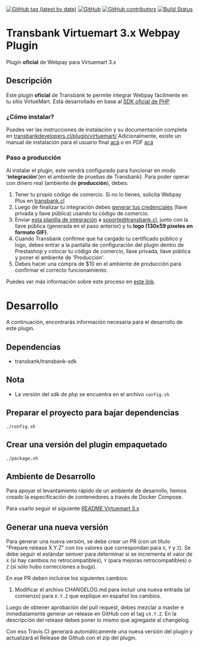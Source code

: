 [![GitHub tag (latest by date)](https://img.shields.io/github/v/tag/transbankdevelopers/transbank-plugin-virtuemart-webpay)](https://github.com/TransbankDevelopers/transbank-plugin-virtuemart-webpay/releases/latest)
[![GitHub](https://img.shields.io/github/license/transbankdevelopers/transbank-plugin-virtuemart-webpay)](LICENSE)
[![GitHub contributors](https://img.shields.io/github/contributors/transbankdevelopers/transbank-plugin-virtuemart-webpay)](https://github.com/TransbankDevelopers/transbank-plugin-virtuemart-webpay/graphs/contributors)
[![Build Status](https://travis-ci.org/TransbankDevelopers/transbank-plugin-virtuemart-webpay.svg?branch=master)](https://travis-ci.org/TransbankDevelopers/transbank-plugin-virtuemart-webpay)

# Transbank Virtuemart 3.x Webpay Plugin

Plugin **oficial** de Webpay para Virtuemart 3.x

## Descripción

Este plugin **oficial** de Transbank te permite integrar Webpay fácilmente en tu sitio VirtueMart. Está desarrollado en base al [SDK oficial de PHP](https://github.com/TransbankDevelopers/transbank-sdk-php)

### ¿Cómo instalar?
Puedes ver las instrucciones de instalación y su documentación completa en [transbankdevelopers.cl/plugin/virtuemart/](https://www.transbankdevelopers.cl/plugin/virtuemart/)
Adicionalmente, existe un manual de instalación para el usuario final [acá](docs/INSTALLATION.md) o en PDF [acá](https://github.com/TransbankDevelopers/transbank-plugin-virtuemart-webpay/raw/master/docs/INSTALLATION.pdf)


### Paso a producción
Al instalar el plugin, este vendrá configurado para funcionar en modo '**integración**'(en el ambiente de pruebas de Transbank). Para poder operar con dinero real (ambiente de **producción**), debes:

1. Tener tu propio código de comercio. Si no lo tienes, solicita Webpay Plus en [transbank.cl](https://publico.transbank.cl)
2. Luego de finalizar tu integración debes [generar tus credenciales](https://www.transbankdevelopers.cl/documentacion/como_empezar#credenciales-en-webpay)  (llave privada y llave pública) usando tu código de comercio. 
3. Enviar [esta planilla de integración](https://transbankdevelopers.cl/files/evidencia-integracion-webpay-plugins.docx) a soporte@transbank.cl, junto con la llave pública (generada en el paso anterior) y tu **logo (130x59 pixeles en formato GIF)**. 
4. Cuando Transbank confirme que ha cargado tu certificado público y logo, debes entrar a la pantalla de configuración del plugin dentro de Prestashop y colocar tu código de comercio, llave privada, llave pública y poner el ambiente de 'Producción'. 
5. Debes hacer una compra de $10 en el ambiente de producción para confirmar el correcto funcionamiento. 

Puedes ver más información sobre este proceso en [este link](https://www.transbankdevelopers.cl/documentacion/como_empezar#puesta-en-produccion).

# Desarrollo
A continuación, encontrarás información necesaria para el desarrollo de este plugin. 


## Dependencias

* transbank/transbank-sdk

## Nota  
- La versión del sdk de php se encuentra en el archivo `config.sh`

## Preparar el proyecto para bajar dependencias

    ./config.sh

## Crear una versión del plugin empaquetado 

    ./package.sh


## Ambiente de Desarrollo

Para apoyar el levantamiento rápido de un ambiente de desarrollo, hemos creado la especificación de contenedores a través de Docker Compose.

Para usarlo seguir el siguiente [README Virtuemart 3.x](./docker-virtuemart3)

## Generar una nueva versión

Para generar una nueva versión, se debe crear un PR (con un título "Prepare release X.Y.Z" con los valores que correspondan para `X`, `Y` y `Z`). Se debe seguir el estándar semver para determinar si se incrementa el valor de `X` (si hay cambios no retrocompatibles), `Y` (para mejoras retrocompatibles) o `Z` (si sólo hubo correcciones a bugs).

En ese PR deben incluirse los siguientes cambios:

1. Modificar el archivo CHANGELOG.md para incluir una nueva entrada (al comienzo) para `X.Y.Z` que explique en español los cambios.

Luego de obtener aprobación del pull request, debes mezclar a master e inmediatamente generar un release en GitHub con el tag `vX.Y.Z`. En la descripción del release debes poner lo mismo que agregaste al changelog.

Con eso Travis CI generará automáticamente una nueva versión del plugin y actualizará el Release de Github con el zip del plugin.
